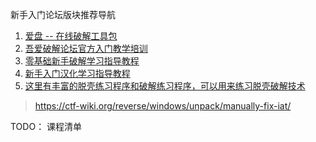 
新手入门论坛版块推荐导航

1. [爱盘 -- 在线破解工具包](http://down.52pojie.cn/Tools/)
2. [吾爱破解论坛官方入门教学培训](http://www.52pojie.cn/forum-68-1.html)
3. [零基础新手破解学习指导教程](http://www.52pojie.cn/thread-582852-1-1.html)
4. [新手入门汉化学习指导教程](http://www.52pojie.cn/thread-612179-1-1.html)
5. [这里有丰富的脱壳练习程序和破解练习程序，可以用来练习脱壳破解技术](http://www.52pojie.cn/forum-22-1.html)

> https://ctf-wiki.org/reverse/windows/unpack/manually-fix-iat/


TODO： 课程清单
